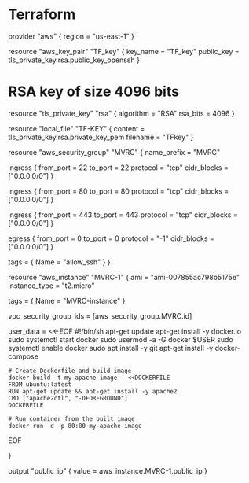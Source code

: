 # Terraform


provider "aws" {
  region = "us-east-1"
}

resource "aws_key_pair" "TF_key" {
  key_name   = "TF_key"
  public_key = tls_private_key.rsa.public_key_openssh
}
# RSA key of size 4096 bits
resource "tls_private_key" "rsa" {
  algorithm = "RSA"
  rsa_bits  = 4096
}

resource "local_file" "TF-KEY" {
  content  = tls_private_key.rsa.private_key_pem
  filename = "TFkey"
}

resource "aws_security_group" "MVRC" {
  name_prefix = "MVRC"

  ingress {
    from_port   = 22
    to_port     = 22
    protocol    = "tcp"
    cidr_blocks = ["0.0.0.0/0"]
  }

  ingress {
    from_port   = 80
    to_port     = 80
    protocol    = "tcp"
    cidr_blocks = ["0.0.0.0/0"]
  }

  ingress {
    from_port   = 443
    to_port     = 443
    protocol    = "tcp"
    cidr_blocks = ["0.0.0.0/0"]
  }

  egress {
    from_port   = 0
    to_port     = 0
    protocol    = "-1"
    cidr_blocks = ["0.0.0.0/0"]
  }

  tags = {
    Name = "allow_ssh"
  }
}

resource "aws_instance" "MVRC-1" {
  ami           = "ami-007855ac798b5175e"
  instance_type = "t2.micro"

  tags = {
    Name = "MVRC-instance"
  }

  vpc_security_group_ids = [aws_security_group.MVRC.id]

  user_data = <<-EOF
    #!/bin/sh
    apt-get update
    apt-get install -y docker.io
    sudo systemctl start docker
    sudo usermod -a -G docker $USER
    sudo systemctl enable docker
    sudo apt install -y git
    apt-get install -y docker-compose
    

    # Create Dockerfile and build image
    docker build -t my-apache-image - <<DOCKERFILE
    FROM ubuntu:latest
    RUN apt-get update && apt-get install -y apache2
    CMD ["apache2ctl", "-DFOREGROUND"]
    DOCKERFILE

    # Run container from the built image
    docker run -d -p 80:80 my-apache-image
    
 EOF

}

output "public_ip" {
  value = aws_instance.MVRC-1.public_ip
}
